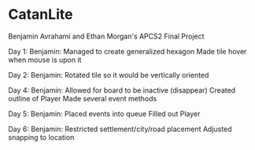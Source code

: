 # CatanLite
Benjamin Avrahami and Ethan Morgan's APCS2 Final Project

Day 1:
  Benjamin:
    Managed to create generalized hexagon
    Made tile hover when mouse is upon it

Day 2:
  Benjamin:
    Rotated tile so it would be vertically oriented

Day 4:
  Benjamin:
    Allowed for board to be inactive (disappear)
    Created outline of Player
    Made several event methods

Day 5:
  Benjamin:
    Placed events into queue
    Filled out Player

Day 6:
  Benjamin:
    Restricted settlement/city/road placement
    Adjusted snapping to location
